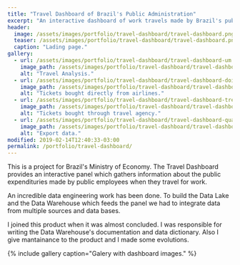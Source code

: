 ```yaml
---
title: "Travel Dashboard of Brazil's Public Administration"
excerpt: "An interactive dashboard of work travels made by Brazil's public employees."
header:
  image: /assets/images/portfolio/travel-dashboard/travel-dashboard.png
  teaser: /assets/images/portfolio/travel-dashboard/travel-dashboard.png
  caption: "Lading page."
gallery:
  - url: /assets/images/portfolio/travel-dashboard/travel-dashboard-um.png
    image_path: /assets/images/portfolio/travel-dashboard/travel-dashboard-um.png
    alt: "Travel Analysis."
  - url: /assets/images/portfolio/travel-dashboard/travel-dashboard-dois.png
    image_path: /assets/images/portfolio/travel-dashboard/travel-dashboard-dois.png
    alt: "Tickets bought directly from airlines."
  - url: /assets/images/portfolio/travel-dashboard/travel-dashboard-tres.png
    image_path: /assets/images/portfolio/travel-dashboard/travel-dashboard-tres.png
    alt: "Tickets bought through travel agency."
  - url: /assets/images/portfolio/travel-dashboard/travel-dashboard-quatro.png
    image_path: /assets/images/portfolio/travel-dashboard/travel-dashboard-quatro.png
    alt: "Export data."
modified: 2019-02-14T12:40:33-03:00
permalink: /portfolio/travel-dashboard/
---
```


This is a project for Brazil's Ministry of Economy. The Travel Dashboard provides an interactive panel which gathers information about the public expendituries made by public employees when they travel for work.

An incredible data engineering work has been done. To build the Data Lake and the Data Warehouse which feeds the panel we had to integrate data from multiple sources and data bases.

I joined this product when it was almost concluded. I was responsible for writing the Data Warehouse's documentation and data dictionary. Also I give mantainance to the product and I made some evolutions.

{% include gallery caption="Galery with dashboard images." %}
